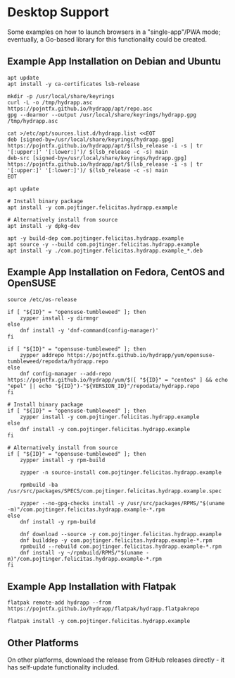 # Desktop Support

Some examples on how to launch browsers in a "single-app"/PWA mode; eventually, a Go-based library for this functionality could be created.

## Example App Installation on Debian and Ubuntu

```shell
apt update
apt install -y ca-certificates lsb-release

mkdir -p /usr/local/share/keyrings
curl -L -o /tmp/hydrapp.asc https://pojntfx.github.io/hydrapp/apt/repo.asc
gpg --dearmor --output /usr/local/share/keyrings/hydrapp.gpg /tmp/hydrapp.asc

cat >/etc/apt/sources.list.d/hydrapp.list <<EOT
deb [signed-by=/usr/local/share/keyrings/hydrapp.gpg] https://pojntfx.github.io/hydrapp/apt/$(lsb_release -i -s | tr '[:upper:]' '[:lower:]')/ $(lsb_release -c -s) main
deb-src [signed-by=/usr/local/share/keyrings/hydrapp.gpg] https://pojntfx.github.io/hydrapp/apt/$(lsb_release -i -s | tr '[:upper:]' '[:lower:]')/ $(lsb_release -c -s) main
EOT

apt update

# Install binary package
apt install -y com.pojtinger.felicitas.hydrapp.example

# Alternatively install from source
apt install -y dpkg-dev

apt -y build-dep com.pojtinger.felicitas.hydrapp.example
apt source -y --build com.pojtinger.felicitas.hydrapp.example
apt install -y ./com.pojtinger.felicitas.hydrapp.example_*.deb
```

## Example App Installation on Fedora, CentOS and OpenSUSE

```shell
source /etc/os-release

if [ "${ID}" = "opensuse-tumbleweed" ]; then
    zypper install -y dirmngr
else
    dnf install -y 'dnf-command(config-manager)'
fi

if [ "${ID}" = "opensuse-tumbleweed" ]; then
    zypper addrepo https://pojntfx.github.io/hydrapp/yum/opensuse-tumbleweed/repodata/hydrapp.repo
else
    dnf config-manager --add-repo https://pojntfx.github.io/hydrapp/yum/$([ "${ID}" = "centos" ] && echo "epel" || echo "${ID}")-"${VERSION_ID}"/repodata/hydrapp.repo
fi

# Install binary package
if [ "${ID}" = "opensuse-tumbleweed" ]; then
    zypper install -y com.pojtinger.felicitas.hydrapp.example
else
    dnf install -y com.pojtinger.felicitas.hydrapp.example
fi

# Alternatively install from source
if [ "${ID}" = "opensuse-tumbleweed" ]; then
    zypper install -y rpm-build

    zypper -n source-install com.pojtinger.felicitas.hydrapp.example

    rpmbuild -ba /usr/src/packages/SPECS/com.pojtinger.felicitas.hydrapp.example.spec

    zypper --no-gpg-checks install -y /usr/src/packages/RPMS/"$(uname -m)"/com.pojtinger.felicitas.hydrapp.example-*.rpm
else
    dnf install -y rpm-build

    dnf download --source -y com.pojtinger.felicitas.hydrapp.example
    dnf builddep -y com.pojtinger.felicitas.hydrapp.example-*.rpm
    rpmbuild --rebuild com.pojtinger.felicitas.hydrapp.example-*.rpm
    dnf install -y ~/rpmbuild/RPMS/"$(uname -m)"/com.pojtinger.felicitas.hydrapp.example-*.rpm
fi
```

## Example App Installation with Flatpak

```shell
flatpak remote-add hydrapp --from https://pojntfx.github.io/hydrapp/flatpak/hydrapp.flatpakrepo

flatpak install -y com.pojtinger.felicitas.hydrapp.example
```

## Other Platforms

On other platforms, download the release from GitHub releases directly - it has self-update functionality included.
